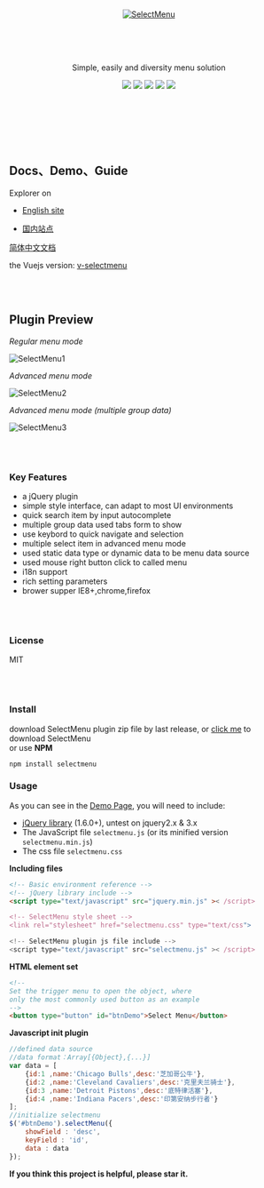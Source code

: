 <br><br><br>

<p align="center">
    <a href="https://terryz.github.io/selectmenu/" target="_blank">
	    <img src="https://terryz.github.io/image/logo/SelectMenu.png" alt="SelectMenu" >
    </a>
</p>

<br><br><br>

<p align="center">
Simple, easily and diversity menu solution
</p>

<p align="center">
  <a href="https://travis-ci.org/TerryZ/SelectMenu"><img src="https://travis-ci.org/TerryZ/SelectMenu.svg?branch=master"></a>
  <a href="https://www.npmjs.com/package/selectmenu"><img src="https://img.shields.io/npm/v/selectmenu.svg"></a>
  <a href="https://www.npmjs.com/package/selectmenu"><img src="https://img.shields.io/npm/dy/selectmenu.svg"></a>
  <a href="https://mit-license.org/"><img src="https://img.shields.io/badge/license-MIT-brightgreen.svg"></a>
  <a href="https://www.npmjs.com/package/selectmenu"><img src="https://img.shields.io/badge/language-javascript%20%2F%20jquery-blue.svg"></a>
</p>

<br><br><br><br><br>


## Docs、Demo、Guide

Explorer on

- [English site](https://terryz.github.io/selectmenu)

- [国内站点](https://terryz.gitee.io/selectmenu)

[简体中文文档](README-CN.md)

the Vuejs version: [v-selectmenu](https://github.com/TerryZ/v-selectmenu)

<br><br>

## Plugin Preview

*Regular menu mode*

![SelectMenu1](https://terryz.github.io/image/SelectMenuBase.png)

*Advanced menu mode*

![SelectMenu2](https://terryz.github.io/image/SelectMenu.png)

*Advanced menu mode (multiple group data)*

![SelectMenu3](https://terryz.github.io/image/SelectMenuGroup.png)



<br><br>



### Key Features

- a jQuery plugin
- simple style interface, can adapt to most UI environments
- quick search item by input autocomplete
- multiple group data used tabs form to show
- use keybord to quick navigate and selection
- multiple select item in advanced menu mode
- used static data type or dynamic data to be menu data source
- used mouse right button click to called menu
- i18n support
- rich setting parameters
- brower supper IE8+,chrome,firefox

<br><br>

### License

MIT

<br><br>




### Install  
  download SelectMenu plugin zip file by last release, or [click me](https://github.com/TerryZ/SelectMenu/archive/master.zip) to download SelectMenu  
  or use **NPM**
  ```
  npm install selectmenu
  ```
### Usage
  As you can see in the [Demo Page](https://terryz.github.io/selectmenu/demo.html), you will need to include:
  - [jQuery library](http://jquery.com) (1.6.0+), untest on jquery2.x & 3.x
  - The JavaScript file `selectmenu.js` (or its minified version `selectmenu.min.js`)
  - The css file `selectmenu.css`
  
  **Including files**  
  ```html
  <!-- Basic environment reference -->
  <!-- jQuery library include -->
  <script type="text/javascript" src="jquery.min.js" >< /script>
  
  <!-- SelectMenu style sheet -->
  <link rel="stylesheet" href="selectmenu.css" type="text/css">
  
  <!-- SelectMenu plugin js file include -->
  <script type="text/javascript" src="selectmenu.js" >< /script>
  ```

  **HTML element set**  
  ```html
  <!--
  Set the trigger menu to open the object, where
  only the most commonly used button as an example
  -->
  <button type="button" id="btnDemo">Select Menu</button>
  ```

  **Javascript init plugin**
  ```js
  //defined data source
  //data format：Array[{Object},{...}]
  var data = [
      {id:1 ,name:'Chicago Bulls',desc:'芝加哥公牛'},
      {id:2 ,name:'Cleveland Cavaliers',desc:'克里夫兰骑士'},
      {id:3 ,name:'Detroit Pistons',desc:'底特律活塞'},
      {id:4 ,name:'Indiana Pacers',desc:'印第安纳步行者'}
  ];
  //initialize selectmenu
  $('#btnDemo').selectMenu({
      showField : 'desc',
      keyField : 'id',
      data : data
  });
  ```

**If you think this project is helpful, please star it.**

